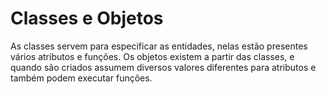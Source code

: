 # Classes e Objetos
  As classes servem para especificar as entidades, nelas estão presentes vários atributos e funções. Os objetos existem a partir das classes, e quando são criados
assumem diversos valores diferentes para atributos e também podem executar funções.
